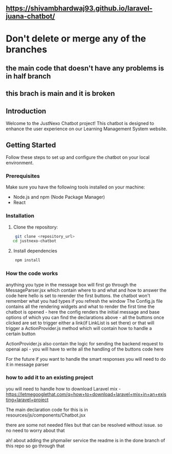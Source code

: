 ## https://shivambhardwaj93.github.io/laravel-juana-chatbot/

# Don't delete or merge any of the branches

## the main code that doesn't have any problems is in half branch
## this brach is main and it is broken

## Introduction

Welcome to the JustNexo Chatbot project! This chatbot is designed to enhance the user experience on our Learning Management System website.

## Getting Started

Follow these steps to set up and configure the chatbot on your local environment.

### Prerequisites

Make sure you have the following tools installed on your machine:

- Node.js and npm (Node Package Manager)
- React

### Installation

1. Clone the repository:
```bash
    git clone <repository_url>
   cd justnexo-chatbot
```
2. Install dependencies
```bash
    npm install
```

### How the code works
anything you type in the message box will first go through the MessageParser.jsx which contain where to and what and how to answer the code 
here hello is set to rerender the first buttons. the chatbot won't remember what you had types if you refresh the window
The Config.js file contains all the rendering widgets and what to render the first time the chatbot is opened
    - here the config renders the initial message and base options of which you can find the declarations above 
    - all the buttons once clicked are set to trigger either a link(if LinkList is set there) or that will trigger a ActionProvider.js method which will contain how to handle a certain button

ActionProvider.js also contain the logic for sending the backend request to openai api
    - you will have to write all the handling of the buttons code here

For the future if you want to handle the smart responses you will need to do it in message parser

### how to add it to an existing project

you will need to handle how to download Laravel mix - https://letmegooglethat.com/q=how+to+download+laravel+mix+in+an+existing+laravel+project

The main declaration code for this is in resources/js/components/Chatbot.jsx

there are some not needed files but that can be resolved without issue. so no need to worry about that

ah! about adding the phpmailer service the readme is in the done branch of this repo so go through that
